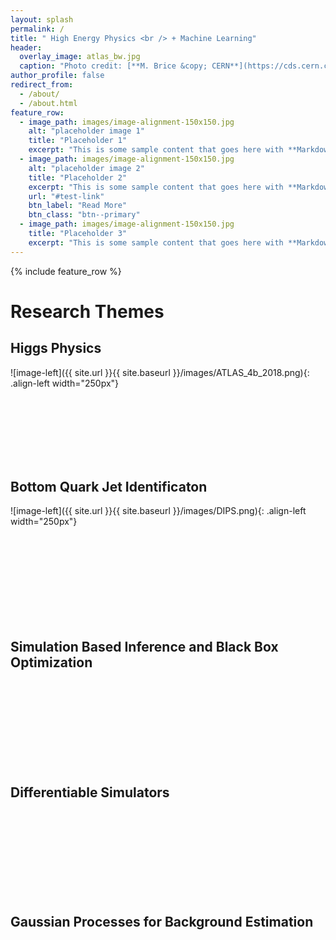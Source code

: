 ```yaml
---
layout: splash
permalink: /
title: " High Energy Physics <br /> + Machine Learning"
header:
  overlay_image: atlas_bw.jpg
  caption: "Photo credit: [**M. Brice &copy; CERN**](https://cds.cern.ch/record/910380)"
author_profile: false
redirect_from: 
  - /about/
  - /about.html
feature_row:
  - image_path: images/image-alignment-150x150.jpg
    alt: "placeholder image 1"
    title: "Placeholder 1"
    excerpt: "This is some sample content that goes here with **Markdown** formatting."
  - image_path: images/image-alignment-150x150.jpg
    alt: "placeholder image 2"
    title: "Placeholder 2"
    excerpt: "This is some sample content that goes here with **Markdown** formatting."
    url: "#test-link"
    btn_label: "Read More"
    btn_class: "btn--primary"
  - image_path: images/image-alignment-150x150.jpg
    title: "Placeholder 3"
    excerpt: "This is some sample content that goes here with **Markdown** formatting."
---
```

        

{% include feature_row %}


# Research Themes

## Higgs Physics

![image-left]({{ site.url }}{{ site.baseurl }}/images/ATLAS_4b_2018.png){: .align-left width="250px"}

<br />
<br />
<br />
<br />
<br />
<br />

## Bottom Quark Jet Identificaton

![image-left]({{ site.url }}{{ site.baseurl }}/images/DIPS.png){: .align-left width="250px"}


<br />
<br />
<br />
<br />
<br />
<br />
<br />
<br />

## Simulation Based Inference and Black Box Optimization


<br />
<br />
<br />
<br />
<br />
<br />
<br />
<br />


## Differentiable Simulators


<br />
<br />
<br />
<br />
<br />
<br />
<br />
<br />


## Gaussian Processes for Background Estimation


<br />
<br />
<br />
<br />
<br />
<br />
<br />
<br />
